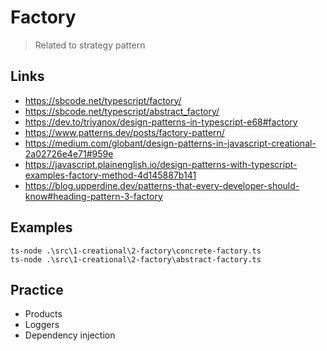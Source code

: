 # Factory

> Related to strategy pattern

## Links

- https://sbcode.net/typescript/factory/
- https://sbcode.net/typescript/abstract_factory/
- https://dev.to/triyanox/design-patterns-in-typescript-e68#factory
- https://www.patterns.dev/posts/factory-pattern/
- https://medium.com/globant/design-patterns-in-javascript-creational-2a02726e4e71#959e
- https://javascript.plainenglish.io/design-patterns-with-typescript-examples-factory-method-4d145887b141
- https://blog.upperdine.dev/patterns-that-every-developer-should-know#heading-pattern-3-factory

## Examples

```terminal
ts-node .\src\1-creational\2-factory\concrete-factory.ts
ts-node .\src\1-creational\2-factory\abstract-factory.ts
```

## Practice

- Products
- Loggers
- Dependency injection